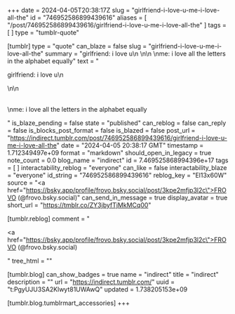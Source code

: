 +++
date = 2024-04-05T20:38:17Z
slug = "girlfriend-i-love-u-me-i-love-all-the"
id = "746952586899439616"
aliases = [ "/post/746952586899439616/girlfriend-i-love-u-me-i-love-all-the" ]
tags = [ ]
type = "tumblr-quote"

[tumblr]
type = "quote"
can_blaze = false
slug = "girlfriend-i-love-u-me-i-love-all-the"
summary = "girlfriend: i love u\n \n\n \nme: i love all the letters in the alphabet equally"
text = "<p>girlfriend: i love u\n<br/></p>\n\n<p><br/>\nme: i love all the letters in the alphabet equally</p>"
is_blaze_pending = false
state = "published"
can_reblog = false
can_reply = false
is_blocks_post_format = false
is_blazed = false
post_url = "https://indirect.tumblr.com/post/746952586899439616/girlfriend-i-love-u-me-i-love-all-the"
date = "2024-04-05 20:38:17 GMT"
timestamp = 1.712349497e+09
format = "markdown"
should_open_in_legacy = true
note_count = 0.0
blog_name = "indirect"
id = 7.469525868994396e+17
tags = [ ]
interactability_reblog = "everyone"
can_like = false
interactability_blaze = "everyone"
id_string = "746952586899439616"
reblog_key = "El13x60W"
source = "<a href=\"https://bsky.app/profile/frovo.bsky.social/post/3kpe2mfjp3l2c\">FROVO (@frovo.bsky.social)</a>"
can_send_in_message = true
display_avatar = true
short_url = "https://tmblr.co/ZY3jbyfTjMkMCq00"

[tumblr.reblog]
comment = "<p><a href=\"https://bsky.app/profile/frovo.bsky.social/post/3kpe2mfjp3l2c\">FROVO (@frovo.bsky.social)</a></p>"
tree_html = ""

[tumblr.blog]
can_show_badges = true
name = "indirect"
title = "indirect"
description = ""
url = "https://indirect.tumblr.com/"
uuid = "t:PgyUJU3SA2Klwyt81UWAwQ"
updated = 1.738205153e+09

[tumblr.blog.tumblrmart_accessories]
+++
